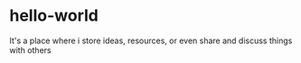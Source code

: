 # hello-world
It's a place where i store ideas, resources, or even share and discuss things with others
